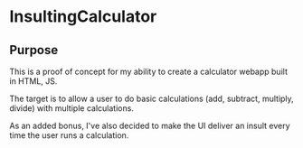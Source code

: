 # InsultingCalculator

## Purpose
This is a proof of concept for my ability to create a calculator webapp built in HTML, JS.

The target is to allow a user to do basic calculations (add, subtract, multiply, divide) with multiple calculations.

As an added bonus, I've also decided to make the UI deliver an insult every time the user runs a calculation.
